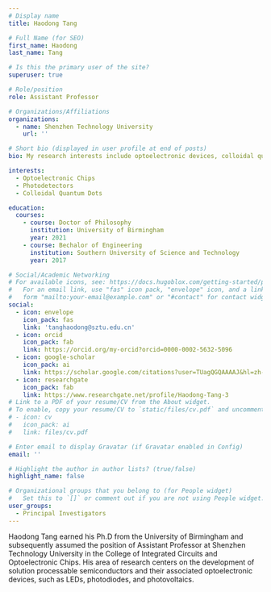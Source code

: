 ```yaml
---
# Display name
title: Haodong Tang

# Full Name (for SEO)
first_name: Haodong
last_name: Tang

# Is this the primary user of the site?
superuser: true

# Role/position
role: Assistant Professor

# Organizations/Affiliations
organizations:
  - name: Shenzhen Technology University
    url: ''

# Short bio (displayed in user profile at end of posts)
bio: My research interests include optoelectronic devices, colloidal quantum dots and CMOS image sensors.

interests:
  - Optoelectronic Chips
  - Photodetectors
  - Colloidal Quantum Dots

education:
  courses:
    - course: Doctor of Philosophy
      institution: University of Birmingham
      year: 2021
    - course: Bechalor of Engineering
      institution: Southern University of Science and Technology
      year: 2017

# Social/Academic Networking
# For available icons, see: https://docs.hugoblox.com/getting-started/page-builder/#icons
#   For an email link, use "fas" icon pack, "envelope" icon, and a link in the
#   form "mailto:your-email@example.com" or "#contact" for contact widget.
social:
  - icon: envelope
    icon_pack: fas
    link: 'tanghaodong@sztu.edu.cn'
  - icon: orcid
    icon_pack: fab
    link: https://orcid.org/my-orcid?orcid=0000-0002-5632-5096
  - icon: google-scholar
    icon_pack: ai
    link: https://scholar.google.com/citations?user=TUagQGQAAAAJ&hl=zh-CN
  - icon: researchgate
    icon_pack: fab
    link: https://www.researchgate.net/profile/Haodong-Tang-3
# Link to a PDF of your resume/CV from the About widget.
# To enable, copy your resume/CV to `static/files/cv.pdf` and uncomment the lines below.
# - icon: cv
#   icon_pack: ai
#   link: files/cv.pdf

# Enter email to display Gravatar (if Gravatar enabled in Config)
email: ''

# Highlight the author in author lists? (true/false)
highlight_name: false

# Organizational groups that you belong to (for People widget)
#   Set this to `[]` or comment out if you are not using People widget.
user_groups:
  - Principal Investigators
---
```



Haodong Tang earned his Ph.D from the University of Birmingham and subsequently assumed the position of Assistant Professor at Shenzhen Technology University in the College of Integrated Circuits and Optoelectronic Chips. His area of research centers on the development of solution processable semiconductors and their associated optoelectronic devices, such as LEDs, photodiodes, and photovoltaics.

